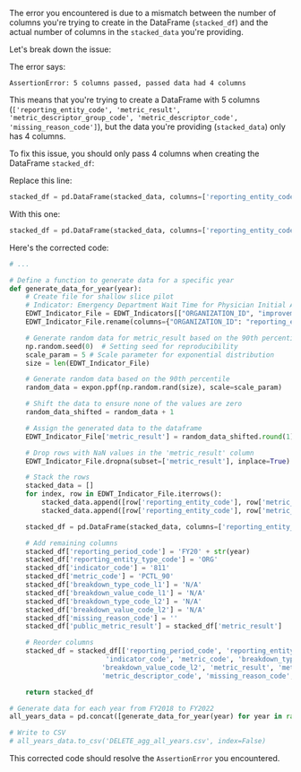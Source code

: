 The error you encountered is due to a mismatch between the number of columns you're trying to create in the DataFrame (`stacked_df`) and the actual number of columns in the `stacked_data` you're providing.

Let's break down the issue:

The error says:
```
AssertionError: 5 columns passed, passed data had 4 columns
```

This means that you're trying to create a DataFrame with 5 columns (`['reporting_entity_code', 'metric_result', 'metric_descriptor_group_code', 'metric_descriptor_code', 'missing_reason_code']`), but the data you're providing (`stacked_data`) only has 4 columns.

To fix this issue, you should only pass 4 columns when creating the DataFrame `stacked_df`:

Replace this line:

```python
stacked_df = pd.DataFrame(stacked_data, columns=['reporting_entity_code', 'metric_result', 'metric_descriptor_group_code', 'metric_descriptor_code', 'missing_reason_code'])
```

With this one:

```python
stacked_df = pd.DataFrame(stacked_data, columns=['reporting_entity_code', 'metric_result', 'metric_descriptor_group_code', 'metric_descriptor_code'])
```

Here's the corrected code:

```python
# ...

# Define a function to generate data for a specific year
def generate_data_for_year(year):
    # Create file for shallow slice pilot
    # Indicator: Emergency Department Wait Time for Physician Initial Assessment (90% Spent Less, in Hours)
    EDWT_Indicator_File = EDWT_Indicators[["ORGANIZATION_ID", "improvement_descriptor_code", "compare_descriptor_code", "missing_reason_code"]]
    EDWT_Indicator_File.rename(columns={"ORGANIZATION_ID": "reporting_entity_code"}, inplace=True)

    # Generate random data for metric_result based on the 90th percentile using exponential distribution
    np.random.seed(0)  # Setting seed for reproducibility
    scale_param = 5 # Scale parameter for exponential distribution
    size = len(EDWT_Indicator_File)

    # Generate random data based on the 90th percentile
    random_data = expon.ppf(np.random.rand(size), scale=scale_param)

    # Shift the data to ensure none of the values are zero
    random_data_shifted = random_data + 1

    # Assign the generated data to the dataframe
    EDWT_Indicator_File['metric_result'] = random_data_shifted.round(1)

    # Drop rows with NaN values in the 'metric_result' column
    EDWT_Indicator_File.dropna(subset=['metric_result'], inplace=True)

    # Stack the rows
    stacked_data = []
    for index, row in EDWT_Indicator_File.iterrows():
        stacked_data.append([row['reporting_entity_code'], row['metric_result'], 'PerformanceTrend', row['improvement_descriptor_code']])
        stacked_data.append([row['reporting_entity_code'], row['metric_result'], 'PerformanceComparison', row['compare_descriptor_code']])

    stacked_df = pd.DataFrame(stacked_data, columns=['reporting_entity_code', 'metric_result', 'metric_descriptor_group_code', 'metric_descriptor_code'])

    # Add remaining columns
    stacked_df['reporting_period_code'] = 'FY20' + str(year)
    stacked_df['reporting_entity_type_code'] = 'ORG'
    stacked_df['indicator_code'] = '811'
    stacked_df['metric_code'] = 'PCTL_90'
    stacked_df['breakdown_type_code_l1'] = 'N/A'
    stacked_df['breakdown_value_code_l1'] = 'N/A'
    stacked_df['breakdown_type_code_l2'] = 'N/A'
    stacked_df['breakdown_value_code_l2'] = 'N/A'
    stacked_df['missing_reason_code'] = ''
    stacked_df['public_metric_result'] = stacked_df['metric_result']

    # Reorder columns
    stacked_df = stacked_df[['reporting_period_code', 'reporting_entity_code', 'reporting_entity_type_code', \
                        'indicator_code', 'metric_code', 'breakdown_type_code_l1', 'breakdown_value_code_l1', 'breakdown_type_code_l2', \
                       'breakdown_value_code_l2', 'metric_result', 'metric_descriptor_group_code', \
                       'metric_descriptor_code', 'missing_reason_code', 'public_metric_result']]

    return stacked_df

# Generate data for each year from FY2018 to FY2022
all_years_data = pd.concat([generate_data_for_year(year) for year in range(18, 23)])

# Write to CSV
# all_years_data.to_csv('DELETE_agg_all_years.csv', index=False)
```

This corrected code should resolve the `AssertionError` you encountered.
